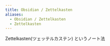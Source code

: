 ```yaml
---
title: Obsidian / Zettelkasten
aliases:
  - Obsidian / Zettelkasten
  - Zettelkasten
---
```



Zettelkasten(ツェッテルカステン) というノート法